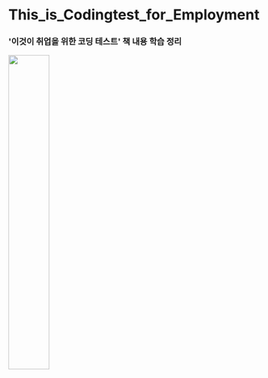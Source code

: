 # This_is_Codingtest_for_Employment

### '이것이 취업을 위한 코딩 테스트' 책 내용 학습 정리
<img src = "https://user-images.githubusercontent.com/107118671/190447079-3d589737-3b1f-43bd-accf-c0a9e1402175.png" width="40%" height="40%">
